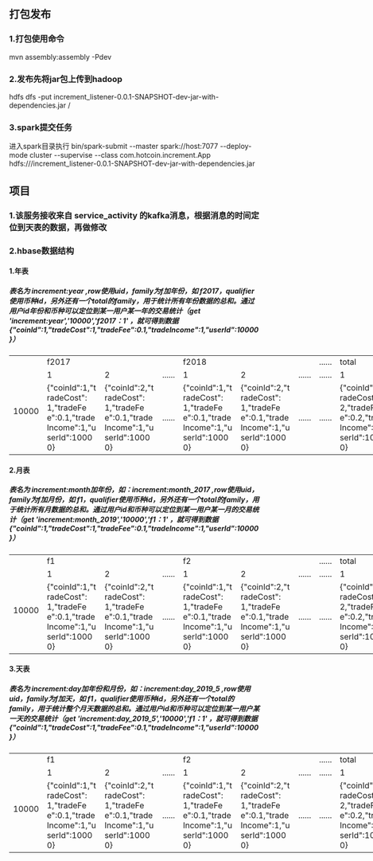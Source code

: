 ## 打包发布
### 1.打包使用命令
mvn assembly:assembly -Pdev

### 2.发布先将jar包上传到hadoop
hdfs dfs -put increment_listener-0.0.1-SNAPSHOT-dev-jar-with-dependencies.jar /

### 3.spark提交任务
进入spark目录执行 bin/spark-submit --master spark://host:7077 --deploy-mode cluster --supervise --class com.hotcoin.increment.App hdfs:///increment_listener-0.0.1-SNAPSHOT-dev-jar-with-dependencies.jar

## 项目
### 1.该服务接收来自 service_activity 的kafka消息，根据消息的时间定位到天表的数据，再做修改
### 2.hbase数据结构
#### 1.年表
##### 表名为 increment:year ,row使用uid，family为f加年份，如 f2017，qualifier使用币种id，另外还有一个total的family，用于统计所有年份数据的总和。通过用户id年份和币种可以定位到某一用户某一年的交易统计（get 'increment:year','10000','f2017：1' ，就可得到数据 {"coinId":1,"tradeCost":1,"tradeFee":0.1,"tradeIncome":1,"userId":10000}）
<table style="width:1000px"><tr><td></td><td  colspan=3 >f2017</td><td  colspan=3 >f2018</td><td>......</td><td colspan=3 >total</td></tr><tr><td rowspan=2 >10000</td><td>1</td><td>2</td><td>......</td><td>1</td><td>2</td><td>......</td><td>......</td><td>1</td><td>2</td><td>......</td></tr><tr ><td style="word-wrap:break-word;word-break:break-all;" width="100px" >{"coinId":1,"tradeCost":1,"tradeFee":0.1,"tradeIncome":1,"userId":10000}</td><td style="word-wrap:break-word;word-break:break-all;" width="100px">{"coinId":2,"tradeCost":1,"tradeFee":0.1,"tradeIncome":1,"userId":10000}</td><td>......</td><td style="word-wrap:break-word;word-break:break-all;" width="100px">{"coinId":1,"tradeCost":1,"tradeFee":0.1,"tradeIncome":1,"userId":10000}</td><td style="word-wrap:break-word;word-break:break-all;" width="100px">{"coinId":2,"tradeCost":1,"tradeFee":0.1,"tradeIncome":1,"userId":10000}</td><td>......</td><td>......</td><td style="word-wrap:break-word;word-break:break-all;" width="100px">{"coinId":1,"tradeCost":2,"tradeFee":0.2,"tradeIncome":2,"userId":10000}</td><td style="word-wrap:break-word;word-break:break-all;" width="100px">{"coinId":2,"tradeCost":2,"tradeFee":0.2,"tradeIncome":2,"userId":10000}</td><td>......</td></tr></table>

#### 2.月表
##### 表名为 increment:month加年份，如：increment:month_2017 ,row使用uid，family为f加月份，如 f1，qualifier使用币种id，另外还有一个total的family，用于统计所有月数据的总和。通过用户id和币种可以定位到某一用户某一月的交易统计（get 'increment:month_2019','10000','f1：1' ，就可得到数据 {"coinId":1,"tradeCost":1,"tradeFee":0.1,"tradeIncome":1,"userId":10000}）
<table style="width:1000px"><tr><td></td><td  colspan=3 >f1</td><td  colspan=3 >f2</td><td>......</td><td colspan=3 >total</td></tr><tr><td rowspan=2 >10000</td><td>1</td><td>2</td><td>......</td><td>1</td><td>2</td><td>......</td><td>......</td><td>1</td><td>2</td><td>......</td></tr><tr ><td style="word-wrap:break-word;word-break:break-all;" width="100px" >{"coinId":1,"tradeCost":1,"tradeFee":0.1,"tradeIncome":1,"userId":10000}</td><td style="word-wrap:break-word;word-break:break-all;" width="100px">{"coinId":2,"tradeCost":1,"tradeFee":0.1,"tradeIncome":1,"userId":10000}</td><td>......</td><td style="word-wrap:break-word;word-break:break-all;" width="100px">{"coinId":1,"tradeCost":1,"tradeFee":0.1,"tradeIncome":1,"userId":10000}</td><td style="word-wrap:break-word;word-break:break-all;" width="100px">{"coinId":2,"tradeCost":1,"tradeFee":0.1,"tradeIncome":1,"userId":10000}</td><td>......</td><td>......</td><td style="word-wrap:break-word;word-break:break-all;" width="100px">{"coinId":1,"tradeCost":2,"tradeFee":0.2,"tradeIncome":2,"userId":10000}</td><td style="word-wrap:break-word;word-break:break-all;" width="100px">{"coinId":2,"tradeCost":2,"tradeFee":0.2,"tradeIncome":2,"userId":10000}</td><td>......</td></tr></table>


#### 3.天表
##### 表名为 increment:day加年份和月份，如：increment:day_2019_5 ,row使用uid，family为f加天，如 f1，qualifier使用币种id，另外还有一个total的family，用于统计整个月天数据的总和。通过用户id和币种可以定位到某一用户某一天的交易统计（get 'increment:day_2019_5','10000','f1：1' ，就可得到数据 {"coinId":1,"tradeCost":1,"tradeFee":0.1,"tradeIncome":1,"userId":10000}）
<table style="width:1000px"><tr><td></td><td  colspan=3 >f1</td><td  colspan=3 >f2</td><td>......</td><td colspan=3 >total</td></tr><tr><td rowspan=2 >10000</td><td>1</td><td>2</td><td>......</td><td>1</td><td>2</td><td>......</td><td>......</td><td>1</td><td>2</td><td>......</td></tr><tr ><td style="word-wrap:break-word;word-break:break-all;" width="100px" >{"coinId":1,"tradeCost":1,"tradeFee":0.1,"tradeIncome":1,"userId":10000}</td><td style="word-wrap:break-word;word-break:break-all;" width="100px">{"coinId":2,"tradeCost":1,"tradeFee":0.1,"tradeIncome":1,"userId":10000}</td><td>......</td><td style="word-wrap:break-word;word-break:break-all;" width="100px">{"coinId":1,"tradeCost":1,"tradeFee":0.1,"tradeIncome":1,"userId":10000}</td><td style="word-wrap:break-word;word-break:break-all;" width="100px">{"coinId":2,"tradeCost":1,"tradeFee":0.1,"tradeIncome":1,"userId":10000}</td><td>......</td><td>......</td><td style="word-wrap:break-word;word-break:break-all;" width="100px">{"coinId":1,"tradeCost":2,"tradeFee":0.2,"tradeIncome":2,"userId":10000}</td><td style="word-wrap:break-word;word-break:break-all;" width="100px">{"coinId":2,"tradeCost":2,"tradeFee":0.2,"tradeIncome":2,"userId":10000}</td><td>......</td></tr></table>